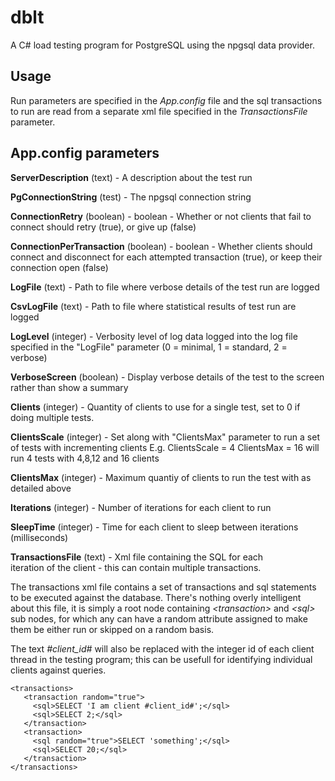 dblt
====

A C# load testing program for PostgreSQL using the npgsql data provider.

Usage
-----

Run parameters are specified in the *App.config* file and the sql transactions
to run are read from a separate xml file specified in the *TransactionsFile*
parameter.

App.config parameters
---------------------

**ServerDescription** (text) 		 - A description about the test run

**PgConnectionString** (test)		 - The npgsql connection string

**ConnectionRetry** (boolean)		 - boolean - Whether or not clients that
					   fail to connect should retry (true), 
					   or give up (false)
					   
**ConnectionPerTransaction** (boolean)	 - boolean - Whether clients should 
					   connect and disconnect for each 
					   attempted transaction (true), or keep
					   their connection open (false)
					   
**LogFile** (text)			 - Path to file where verbose details 
					   of the test run are logged
					   
**CsvLogFile** (text)			 - Path to file where statistical results
					   of test run are logged
					   
**LogLevel** (integer)			 - Verbosity level of log data logged into
					   the log file specified in the "LogFile" 
					   parameter 
					   (0 = minimal, 1 = standard, 2 = verbose)
					   
**VerboseScreen** (boolean)		 - Display verbose details of the test 
					   to the screen rather than show a summary
					   
**Clients** (integer)			 - Quantity of clients to use for a single
					   test, set to 0 if doing multiple tests.
					   
**ClientsScale** (integer)		 - Set along with "ClientsMax" parameter 
					   to run a set of tests with incrementing
					   clients
					   E.g. ClientsScale = 4 ClientsMax = 16
					   will run 4 tests with 4,8,12 and 16 clients
					   
**ClientsMax** (integer) 		- Maximum quantiy of clients to run the test 
					  with as detailed above
					  
**Iterations** (integer)		- Number of iterations for each client 
					  to run
					  
**SleepTime** (integer)			- Time for each client to sleep between 
					  iterations (milliseconds)
					  
**TransactionsFile** (text)		- Xml file containing the SQL for each  
					  iteration of the client - this can contain
					  multiple transactions.

The transactions xml file contains a set of transactions and sql statements to 
be executed against the database.  There's nothing overly intelligent about this
file, it is simply a <transactions> root node containing *\<transaction>* and *\<sql>* 
sub nodes, for which any can have a random attribute assigned to make them be 
either run or skipped on a random basis. 

The text *#client_id#* will also be replaced with the integer id of each client 
thread in the testing program; this can be usefull for identifying individual
clients against queries.
 
    <transactions>
       <transaction random="true">
         <sql>SELECT 'I am client #client_id#';</sql>
         <sql>SELECT 2;</sql>
       </transaction>
       <transaction>
         <sql random="true">SELECT 'something';</sql>
         <sql>SELECT 20;</sql>
       </transaction>
    </transactions>


